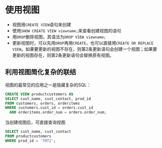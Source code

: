 # 使用视图

* 视图用`CREATE VIEW`语句来创建
* 使用`SHOW CREATE VIEW viewname;`来查看创建视图的语句
* 用`DROP`删除视图，其语法为`DROP VIEW viewname;`
* 更新视图时，可以先用`DROP`再用`CREATE`，也可以直接用`CREATE OR REPLACE VIEW`。如果要更新的视图不存在，则第2条更新语句会创建一个视图；如果要更新的视图存在，则第2条更新语句会替换原有视图。


## 利用视图简化复杂的联结

视图的最常见的应用之一是隐藏复杂的SQL：

```sql
CREATE VIEW productcustomers AS
SELECT cust_name, cust_contact, prod_id
FROM customers, orders, orderitems
WHERE customers.cust_id = orders.cust_id
  AND orderitems.order_num = orders.order_num;
```

当创建视图后，可直接查询视图

```sql
SELECT cust_name, cust_contact
FROM productcustomers
WHERE prod_id = 'TNT2';
```
